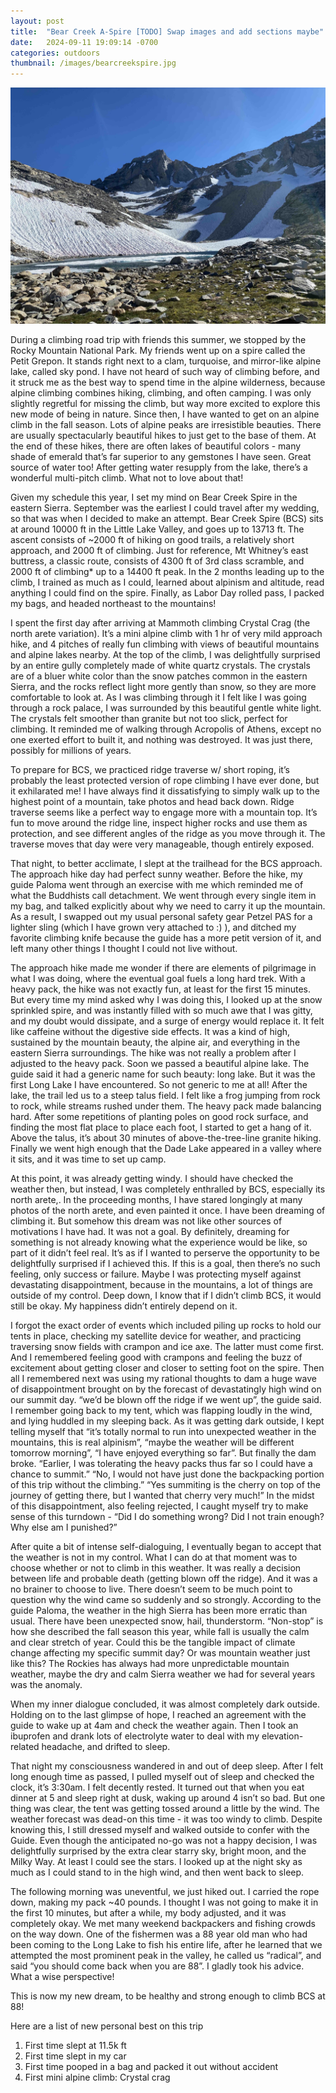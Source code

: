 ```yaml
---
layout: post
title:  "Bear Creek A-Spire [TODO] Swap images and add sections maybe"
date:   2024-09-11 19:09:14 -0700
categories: outdoors
thumbnail: /images/bearcreekspire.jpg
---
```

![Bear Creek Spire](/images/bearcreekspire.jpg "Looking at Bear Creek Spire from the lake.")

During a climbing road trip with friends this summer, we stopped by the Rocky Mountain National Park. My friends went up on a spire called the Petit Grepon. It stands right next to a clam, turquoise, and mirror-like alpine lake, called sky pond. I have not heard of such way of climbing before, and it struck me as the best way to spend time in the alpine wilderness, because alpine climbing combines hiking, climbing, and often camping. I was only slightly regretful for missing the climb, but way more excited to explore this new mode of being in nature. Since then, I have wanted to get on an alpine climb in the fall season. Lots of alpine peaks are irresistible beauties. There are usually spectacularly beautiful hikes to just get to the base of them. At the end of these hikes, there are often lakes of beautiful colors - many shade of emerald that’s far superior to any gemstones I have seen. Great source of water too! After getting water resupply from the lake, there’s a wonderful multi-pitch climb. What not to love about that!

Given my schedule this year, I set my mind on Bear Creek Spire in the eastern Sierra. September was the earliest I could travel after my wedding, so that was when I decided to make an attempt. Bear Creek Spire (BCS) sits at around 10000 ft in the Little Lake Valley, and goes up to 13713 ft. The ascent consists of ~2000 ft of hiking on good trails, a relatively short approach, and 2000 ft of climbing. Just for reference, Mt Whitney’s east buttress, a classic route, consists of 4300 ft of 3rd class scramble, and 2000 ft of climbing* up to a 14400 ft peak. In the 2 months leading up to the climb, I trained as much as I could, learned about alpinism and altitude, read anything I could find on the spire. Finally, as Labor Day rolled pass, I packed my bags, and headed northeast to the mountains!

I spent the first day after arriving at Mammoth climbing Crystal Crag (the north arete variation). It’s a mini alpine climb with 1 hr of very mild approach hike, and 4 pitches of really fun climbing with views of beautiful mountains and alpine lakes nearby. At the top of the climb, I was delightfully surprised by an entire gully completely made of white quartz crystals. The crystals are of a bluer white color than the snow patches common in the eastern Sierra, and the rocks reflect light more gently than snow, so they are more comfortable to look at. As I was climbing through it I felt like I was going through a rock palace, I was surrounded by this beautiful gentle white light. The crystals felt smoother than granite but not too slick, perfect for climbing. It reminded me of walking through Acropolis of Athens, except no one exerted effort to built it, and nothing was destroyed. It was just there, possibly for millions of years.

To prepare for BCS, we practiced ridge traverse w/ short roping, it’s probably the least protected version of rope climbing I have ever done, but it exhilarated me! I have always find it dissatisfying to simply walk up to the highest point of a mountain, take photos and head back down. Ridge traverse seems like a perfect way to engage more with a mountain top. It’s fun to move around the ridge line, inspect higher rocks and use them as protection, and see different angles of the ridge as you move through it. The traverse moves that day were very manageable, though entirely exposed. 

That night, to better acclimate, I slept at the trailhead for the BCS approach. The approach hike day had perfect sunny weather. Before the hike, my guide Paloma went through an exercise with me which reminded me of what the Buddhists call detachment. We went through every single item in my bag, and talked explicitly about why we need to carry it up the mountain. As a result, I swapped out my usual personal safety gear Petzel PAS for a lighter sling (which I have grown very attached to :) ), and ditched my favorite climbing knife because the guide has a more petit version of it, and left many other things I thought I could not live without.

The approach hike made me wonder if there are elements of pilgrimage in what I was doing, where the eventual goal fuels a long hard trek. With a heavy pack, the hike was not exactly fun, at least for the first 15 minutes. But every time my mind asked why I was doing this, I looked up at the snow sprinkled spire, and was instantly filled with so much awe that I was gitty, and my doubt would dissipate, and a surge of energy would replace it. It felt like caffeine without the digestive side effects. It was a kind of high, sustained by the mountain beauty, the alpine air, and everything in the eastern Sierra surroundings. The hike was not really a problem after I adjusted to the heavy pack. Soon we passed a beautiful alpine lake. The guide said it had a generic name for such beauty: long lake. But it was the first Long Lake I have encountered. So not generic to me at all! After the lake, the trail led us to a steep talus field. I felt like a frog jumping from rock to rock, while streams rushed under them. The heavy pack made balancing hard. After some repetitions of planting poles on good rock surface, and finding the most flat place to place each foot, I started to get a hang of it. Above the talus, it’s about 30 minutes of above-the-tree-line granite hiking. Finally we went high enough that the Dade Lake appeared in a valley where it sits, and it was time to set up camp. 

At this point, it was already getting windy. I should have checked the weather then, but instead, I was completely enthralled by BCS, especially its north arete,. In the proceeding months, I have stared longingly at many photos of the north arete, and even painted it once. I have been dreaming of climbing it. But somehow this dream was not like other sources of motivations I have had. It was not a goal. By definitely, dreaming for something is not already knowing what the experience would be like, so part of it didn’t feel real. It’s as if I wanted to perserve the opportunity to be delightfully surprised if I achieved this. If this is a goal, then there’s no such feeling, only success or failure. Maybe I was protecting myself against devastating disappointment, because in the mountains, a lot of things are outside of my control. Deep down, I know that if I didn’t climb BCS, it would still be okay. My happiness didn’t entirely depend on it. 

I forgot the exact order of events which included piling up rocks to hold our tents in place, checking my satellite device for weather, and practicing traversing snow fields with crampon and ice axe. The latter must come first. And I remembered feeling good with crampons and feeling the buzz of excitement about getting closer and closer to setting foot on the spire. Then all I remembered next was using my rational thoughts to dam a huge wave of disappointment brought on by the forecast of devastatingly high wind on our summit day. “we’d be blown off the ridge if we went up”, the guide said. I remember going back to my tent, which was flapping loudly in the wind, and lying huddled in my sleeping back. As it was getting dark outside, I kept telling myself that “it’s totally normal to run into unexpected weather in the mountains, this is real alpinism”, “maybe the weather will be different tomorrow morning”, “I have enjoyed everything so far”. But finally the dam broke. “Earlier, I was tolerating the heavy packs thus far so I could have a chance to summit.” “No, I would not have just done the backpacking portion of this trip without the climbing.” “Yes summiting is the cherry on top of the journey of getting there, but I wanted that cherry very much!” In the midst of this disappointment, also feeling rejected, I caught myself try to make sense of this turndown - “Did I do something wrong? Did I not train enough? Why else am I punished?” 

After quite a bit of intense self-dialoguing, I eventually began to accept that the weather is not in my control. What I can do at that moment was to choose whether or not to climb in this weather. It was really a decision between life and probable death (getting blown off the ridge). And it was a no brainer to choose to live. There doesn’t seem to be much point to question why the wind came so suddenly and so strongly. According to the guide Paloma, the weather in the high Sierra has been more erratic than usual. There have been unexpected snow, hail, thunderstorm. “Non-stop” is how she described the fall season this year, while fall is usually the calm and clear stretch of year. Could this be the tangible impact of climate change affecting my specific summit day? Or was mountain weather just like this? The Rockies has always had more unpredictable mountain weather, maybe the dry and calm Sierra weather we had for several years was the anomaly. 

When my inner dialogue concluded, it was almost completely dark outside. Holding on to the last glimpse of hope, I reached an agreement with the guide to wake up at 4am and check the weather again. Then I took an ibuprofen and drank lots of electrolyte water to deal with my elevation-related headache, and drifted to sleep. 

That night my consciousness wandered in and out of deep sleep. After I felt long enough time as passed, I pulled myself out of sleep and checked the clock, it’s 3:30am. I felt decently rested. It turned out that when you eat dinner at 5 and sleep right at dusk, waking up around 4 isn’t so bad. But one thing was clear, the tent was getting tossed around a little by the wind. The weather forecast was dead-on this time - it was too windy to climb. Despite knowing this, I still dressed myself and walked outside to confer with the Guide. Even though the anticipated no-go was not a happy decision, I was delightfully surprised by the extra clear starry sky, bright moon, and the Milky Way. At least I could see the stars. I looked up at the night sky as much as I could stand to in the high wind, and then went back to sleep.

The following morning was uneventful, we just hiked out. I carried the rope down, making my pack ~40 pounds. I thought I was not going to make it in the first 10 minutes, but after a while, my body adjusted, and it was completely okay. We met many weekend backpackers and fishing crowds on the way down. One of the fishermen was a 88 year old man who had been coming to the Long Lake to fish his entire life, after he learned that we attempted the most prominent peak in the valley, he called us “radical”, and said “you should come back when you are 88”. I gladly took his advice. What a wise perspective! 

This is now my new dream, to be healthy and strong enough to climb BCS at 88! 


Here are a list of new personal best on this trip
1. First time slept at 11.5k ft
2. First time slept in my car
3. First time pooped in a bag and packed it out without accident 
4. First mini alpine climb: Crystal crag 
